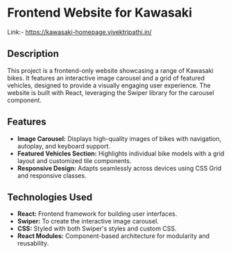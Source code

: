 # Frontend Website for Kawasaki 
Link:- https://kawasaki-homepage.vivektripathi.in/
## Description
This project is a frontend-only website showcasing a range of Kawasaki bikes. It features an interactive image carousel and a grid of featured vehicles, designed to provide a visually engaging user experience. The website is built with React, leveraging the Swiper library for the carousel component.

## Features
- **Image Carousel:** Displays high-quality images of bikes with navigation, autoplay, and keyboard support.
- **Featured Vehicles Section:** Highlights individual bike models with a grid layout and customized tile components.
- **Responsive Design:** Adapts seamlessly across devices using CSS Grid and responsive classes.

## Technologies Used
- **React:** Frontend framework for building user interfaces.
- **Swiper:** To create the interactive image carousel.
- **CSS:** Styled with both Swiper's styles and custom CSS.
- **React Modules:** Component-based architecture for modularity and reusability.

